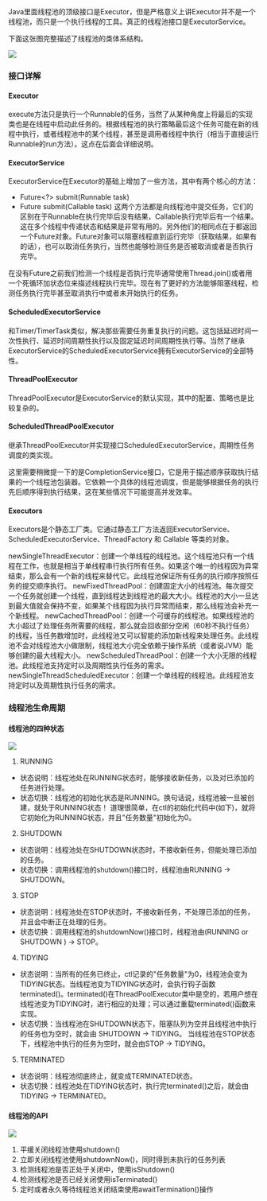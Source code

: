 Java里面线程池的顶级接口是Executor，但是严格意义上讲Executor并不是一个线程池，而只是一个执行线程的工具。真正的线程池接口是ExecutorService。

下面这张图完整描述了线程池的类体系结构。

![](http://static.tmaczhao.cn/images/java_multi_thread/Executor-Lifecycle_thumb_1.png)

### 接口详解
#### Executor
execute方法只是执行一个Runnable的任务，当然了从某种角度上将最后的实现类也是在线程中启动此任务的。根据线程池的执行策略最后这个任务可能在新的线程中执行，或者线程池中的某个线程，甚至是调用者线程中执行（相当于直接运行Runnable的run方法）。这点在后面会详细说明。

#### ExecutorService
ExecutorService在Executor的基础上增加了一些方法，其中有两个核心的方法：
- Future<?> submit(Runnable task)
- <T> Future<T> submit(Callable<T> task)
这两个方法都是向线程池中提交任务，它们的区别在于Runnable在执行完毕后没有结果，Callable执行完毕后有一个结果。这在多个线程中传递状态和结果是非常有用的。另外他们的相同点在于都返回一个Future对象。Future对象可以阻塞线程直到运行完毕（获取结果，如果有的话），也可以取消任务执行，当然也能够检测任务是否被取消或者是否执行完毕。

在没有Future之前我们检测一个线程是否执行完毕通常使用Thread.join()或者用一个死循环加状态位来描述线程执行完毕。现在有了更好的方法能够阻塞线程，检测任务执行完毕甚至取消执行中或者未开始执行的任务。

#### ScheduledExecutorService
和Timer/TimerTask类似，解决那些需要任务重复执行的问题。这包括延迟时间一次性执行、延迟时间周期性执行以及固定延迟时间周期性执行等。当然了继承ExecutorService的ScheduledExecutorService拥有ExecutorService的全部特性。

#### ThreadPoolExecutor
ThreadPoolExecutor是ExecutorService的默认实现，其中的配置、策略也是比较复杂的。

#### ScheduledThreadPoolExecutor
继承ThreadPoolExecutor并实现接口ScheduledExecutorService，周期性任务调度的类实现。

这里需要稍微提一下的是CompletionService接口，它是用于描述顺序获取执行结果的一个线程池包装器。它依赖一个具体的线程池调度，但是能够根据任务的执行先后顺序得到执行结果，这在某些情况下可能提高并发效率。



#### Executors
Executors是个静态工厂类。它通过静态工厂方法返回ExecutorService、ScheduledExecutorService、ThreadFactory 和 Callable 等类的对象。

newSingleThreadExecutor：创建一个单线程的线程池。这个线程池只有一个线程在工作，也就是相当于单线程串行执行所有任务。如果这个唯一的线程因为异常结束，那么会有一个新的线程来替代它。此线程池保证所有任务的执行顺序按照任务的提交顺序执行。
newFixedThreadPool：创建固定大小的线程池。每次提交一个任务就创建一个线程，直到线程达到线程池的最大大小。线程池的大小一旦达到最大值就会保持不变，如果某个线程因为执行异常而结束，那么线程池会补充一个新线程。
newCachedThreadPool：创建一个可缓存的线程池。如果线程池的大小超过了处理任务所需要的线程，那么就会回收部分空闲（60秒不执行任务）的线程，当任务数增加时，此线程池又可以智能的添加新线程来处理任务。此线程池不会对线程池大小做限制，线程池大小完全依赖于操作系统（或者说JVM）能够创建的最大线程大小。
newScheduledThreadPool：创建一个大小无限的线程池。此线程池支持定时以及周期性执行任务的需求。
newSingleThreadScheduledExecutor：创建一个单线程的线程池。此线程池支持定时以及周期性执行任务的需求。


### 线程池生命周期
#### 线程池的四种状态
![](http://images.cnitblog.com/blog/497634/201401/08000847-0a9caed4d6914485b2f56048c668251a.jpg)

1. RUNNING
- 状态说明：线程池处在RUNNING状态时，能够接收新任务，以及对已添加的任务进行处理。
- 状态切换：线程池的初始化状态是RUNNING。换句话说，线程池被一旦被创建，就处于RUNNING状态！
道理很简单，在ctl的初始化代码中(如下)，就将它初始化为RUNNING状态，并且"任务数量"初始化为0。

2. SHUTDOWN
- 状态说明：线程池处在SHUTDOWN状态时，不接收新任务，但能处理已添加的任务。
- 状态切换：调用线程池的shutdown()接口时，线程池由RUNNING -> SHUTDOWN。

3. STOP
- 状态说明：线程池处在STOP状态时，不接收新任务，不处理已添加的任务，并且会中断正在处理的任务。
- 状态切换：调用线程池的shutdownNow()接口时，线程池由(RUNNING or SHUTDOWN ) -> STOP。

4. TIDYING
- 状态说明：当所有的任务已终止，ctl记录的"任务数量"为0，线程池会变为TIDYING状态。当线程池变为TIDYING状态时，会执行钩子函数terminated()。terminated()在ThreadPoolExecutor类中是空的，若用户想在线程池变为TIDYING时，进行相应的处理；可以通过重载terminated()函数来实现。
- 状态切换：当线程池在SHUTDOWN状态下，阻塞队列为空并且线程池中执行的任务也为空时，就会由 SHUTDOWN -> TIDYING。
当线程池在STOP状态下，线程池中执行的任务为空时，就会由STOP -> TIDYING。

5. TERMINATED
- 状态说明：线程池彻底终止，就变成TERMINATED状态。
- 状态切换：线程池处在TIDYING状态时，执行完terminated()之后，就会由 TIDYING -> TERMINATED。

#### 线程池的API
![](http://static.tmaczhao.cn/images/java_multi_thread/ExecutorService-LifeCycle_thumb.png)

1. 平缓关闭线程池使用shutdown()
2. 立即关闭线程池使用shutdownNow()，同时得到未执行的任务列表
3. 检测线程池是否正处于关闭中，使用isShutdown()
4. 检测线程池是否已经关闭使用isTerminated()
5. 定时或者永久等待线程池关闭结束使用awaitTermination()操作















